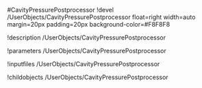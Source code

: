 <!-- MOOSE Object Documentation Stub: Remove this when content is added. -->
#CavityPressurePostprocessor
!devel /UserObjects/CavityPressurePostprocessor float=right width=auto margin=20px padding=20px background-color=#F8F8F8

!description /UserObjects/CavityPressurePostprocessor

!parameters /UserObjects/CavityPressurePostprocessor

!inputfiles /UserObjects/CavityPressurePostprocessor

!childobjects /UserObjects/CavityPressurePostprocessor
